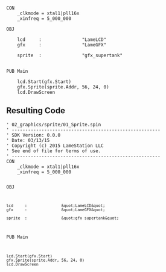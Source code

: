 <pre><code>CON
    _clkmode = xtal1|pll16x
    _xinfreq = 5_000_000

OBJ

    lcd     :               &quot;LameLCD&quot; 
    gfx     :               &quot;LameGFX&quot;

    sprite  :               &quot;gfx_supertank&quot;


PUB Main

    lcd.Start(gfx.Start)
    gfx.Sprite(sprite.Addr, 56, 24, 0)
    lcd.DrawScreen</code></pre>
<h2 id="resulting-code">Resulting Code</h2>
<pre><code>&#39; 02_graphics/sprite/01_Sprite.spin
&#39; -------------------------------------------------------
&#39; SDK Version: 0.0.0
&#39; Date: 03/13/15
&#39; Copyright (c) 2015 LameStation LLC
&#39; See end of file for terms of use.
&#39; -------------------------------------------------------
CON
    _clkmode = xtal1|pll16x
    _xinfreq = 5_000_000

OBJ

    lcd     :               &quot;LameLCD&quot; 
    gfx     :               &quot;LameGFX&quot;

    sprite  :               &quot;gfx_supertank&quot;


PUB Main

    lcd.Start(gfx.Start)
    gfx.Sprite(sprite.Addr, 56, 24, 0)
    lcd.DrawScreen

</code></pre>
